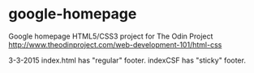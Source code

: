 # google-homepage
Google homepage HTML5/CSS3 project for The Odin Project
http://www.theodinproject.com/web-development-101/html-css

3-3-2015
index.html has "regular" footer.
indexCSF has "sticky" footer.
